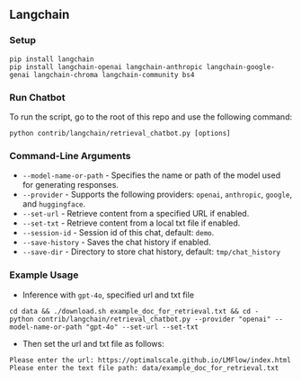 ## Langchain

### Setup

```
pip install langchain
pip install langchain-openai langchain-anthropic langchain-google-genai langchain-chroma langchain-community bs4
```
     
### Run Chatbot

To run the script, go to the root of this repo and use the following command:

```
python contrib/langchain/retrieval_chatbot.py [options]
```

### Command-Line Arguments
- `--model-name-or-path` - Specifies the name or path of the model used for generating responses.
- `--provider` - Supports the following providers: `openai`, `anthropic`, `google`, and `huggingface`.
- `--set-url` - Retrieve content from a specified URL if enabled.
- `--set-txt` - Retrieve content from a local txt file if enabled.
- `--session-id` - Session id of this chat, default: `demo`.
- `--save-history` - Saves the chat history if enabled.
- `--save-dir` - Directory to store chat history, default: `tmp/chat_history`

### Example Usage

- Inference with `gpt-4o`, specified url and txt file
```
cd data && ./download.sh example_doc_for_retrieval.txt && cd -
python contrib/langchain/retrieval_chatbot.py --provider "openai" --model-name-or-path "gpt-4o" --set-url --set-txt
```
- Then set the url and txt file as follows:
```
Please enter the url: https://optimalscale.github.io/LMFlow/index.html
Please enter the text file path: data/example_doc_for_retrieval.txt
```